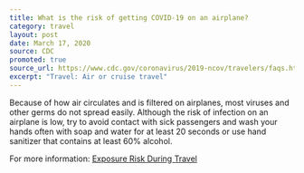 ```yaml
---
title: What is the risk of getting COVID-19 on an airplane?
category: travel
layout: post
date: March 17, 2020
source: CDC
promoted: true
source_url: https://www.cdc.gov/coronavirus/2019-ncov/travelers/faqs.html#air-cruise-travel
excerpt: "Travel: Air or cruise travel"
---
```


Because of how air circulates and is filtered on airplanes, most viruses and other germs do not spread easily. Although the risk of infection on an airplane is low, try to avoid contact with sick passengers and wash your hands often with soap and water for at least 20 seconds or use hand sanitizer that contains at least 60% alcohol.

For more information: [Exposure Risk During Travel](https://www.cdc.gov/coronavirus/2019-ncov/php/risk-assessment.html)
